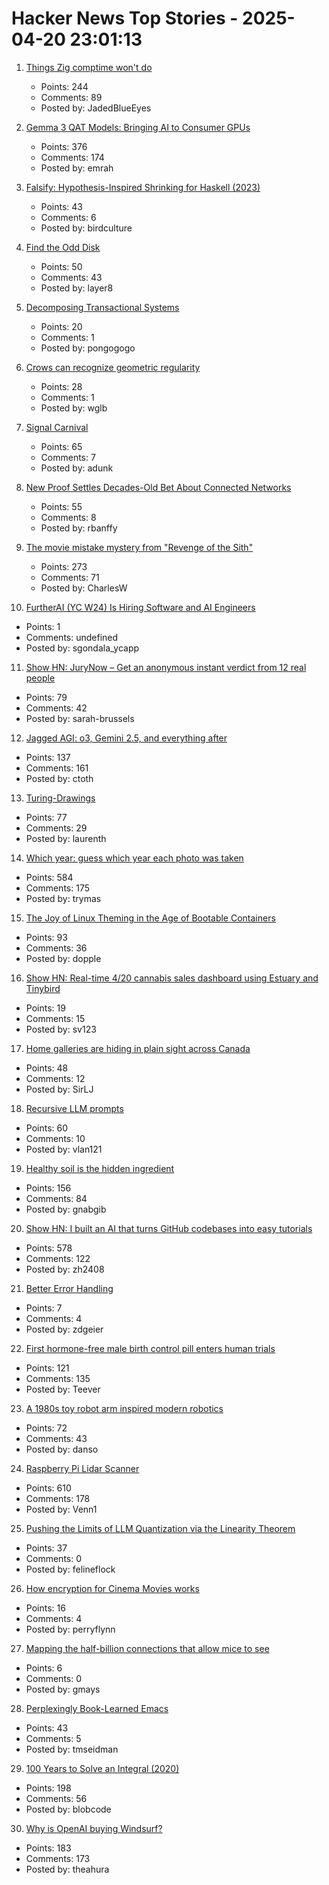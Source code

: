 # Hacker News Top Stories - 2025-04-20 23:01:13

1. [Things Zig comptime won't do](https://matklad.github.io/2025/04/19/things-zig-comptime-wont-do.html)
   - Points: 244
   - Comments: 89
   - Posted by: JadedBlueEyes

2. [Gemma 3 QAT Models: Bringing AI to Consumer GPUs](https://developers.googleblog.com/en/gemma-3-quantized-aware-trained-state-of-the-art-ai-to-consumer-gpus/)
   - Points: 376
   - Comments: 174
   - Posted by: emrah

3. [Falsify: Hypothesis-Inspired Shrinking for Haskell (2023)](https://www.well-typed.com/blog/2023/04/falsify/)
   - Points: 43
   - Comments: 6
   - Posted by: birdculture

4. [Find the Odd Disk](https://colors2.alessandroroussel.com/)
   - Points: 50
   - Comments: 43
   - Posted by: layer8

5. [Decomposing Transactional Systems](https://transactional.blog/blog/2025-decomposing-transactional-systems)
   - Points: 20
   - Comments: 1
   - Posted by: pongogogo

6. [Crows can recognize geometric regularity](https://phys.org/news/2025-04-crows-geometric-regularity.html)
   - Points: 28
   - Comments: 1
   - Posted by: wglb

7. [Signal Carnival](https://www.quiss.org/signal_carnival/)
   - Points: 65
   - Comments: 7
   - Posted by: adunk

8. [New Proof Settles Decades-Old Bet About Connected Networks](https://www.quantamagazine.org/new-proof-settles-decades-old-bet-about-connected-networks-20250418/)
   - Points: 55
   - Comments: 8
   - Posted by: rbanffy

9. [The movie mistake mystery from "Revenge of the Sith"](https://fxrant.blogspot.com/2025/04/the-movie-mistake-mystery-from-revenge.html)
   - Points: 273
   - Comments: 71
   - Posted by: CharlesW

10. [FurtherAI (YC W24) Is Hiring Software and AI Engineers](https://www.ycombinator.com/companies/furtherai/jobs)
   - Points: 1
   - Comments: undefined
   - Posted by: sgondala_ycapp

11. [Show HN: JuryNow – Get an anonymous instant verdict from 12 real people](https://jurynow.app/)
   - Points: 79
   - Comments: 42
   - Posted by: sarah-brussels

12. [Jagged AGI: o3, Gemini 2.5, and everything after](https://www.oneusefulthing.org/p/on-jagged-agi-o3-gemini-25-and-everything)
   - Points: 137
   - Comments: 161
   - Posted by: ctoth

13. [Turing-Drawings](https://github.com/maximecb/Turing-Drawings)
   - Points: 77
   - Comments: 29
   - Posted by: laurenth

14. [Which year: guess which year each photo was taken](https://whichyr.com/)
   - Points: 584
   - Comments: 175
   - Posted by: trymas

15. [The Joy of Linux Theming in the Age of Bootable Containers](https://blues.win/posts/joy-of-linux-theming/)
   - Points: 93
   - Comments: 36
   - Posted by: dopple

16. [Show HN: Real-time 4/20 cannabis sales dashboard using Estuary and Tinybird](https://420.headset.io)
   - Points: 19
   - Comments: 15
   - Posted by: sv123

17. [Home galleries are hiding in plain sight across Canada](https://www.cbc.ca/arts/home-galleries-are-hiding-in-plain-sight-across-canada-1.7503886)
   - Points: 48
   - Comments: 12
   - Posted by: SirLJ

18. [Recursive LLM prompts](https://github.com/andyk/recursive_llm)
   - Points: 60
   - Comments: 10
   - Posted by: vlan121

19. [Healthy soil is the hidden ingredient](https://www.nature.com/articles/d41586-025-01026-x)
   - Points: 156
   - Comments: 84
   - Posted by: gnabgib

20. [Show HN: I built an AI that turns GitHub codebases into easy tutorials](https://github.com/The-Pocket/Tutorial-Codebase-Knowledge)
   - Points: 578
   - Comments: 122
   - Posted by: zh2408

21. [Better Error Handling](https://meowbark.dev/Better-error-handling)
   - Points: 7
   - Comments: 4
   - Posted by: zdgeier

22. [First hormone-free male birth control pill enters human trials](https://scitechdaily.com/99-effective-first-hormone-free-male-birth-control-pill-enters-human-trials/)
   - Points: 121
   - Comments: 135
   - Posted by: Teever

23. [A 1980s toy robot arm inspired modern robotics](https://www.technologyreview.com/2025/04/17/1114456/toy-armatron-modern-robotics-ai-nostalgia/)
   - Points: 72
   - Comments: 43
   - Posted by: danso

24. [Raspberry Pi Lidar Scanner](https://github.com/PiLiDAR/PiLiDAR)
   - Points: 610
   - Comments: 178
   - Posted by: Venn1

25. [Pushing the Limits of LLM Quantization via the Linearity Theorem](https://arxiv.org/abs/2411.17525)
   - Points: 37
   - Comments: 0
   - Posted by: felineflock

26. [How encryption for Cinema Movies works](https://serverless.industries/2024/05/31/digital-cinema.en.html)
   - Points: 16
   - Comments: 4
   - Posted by: perryflynn

27. [Mapping the half-billion connections that allow mice to see](https://engineering.princeton.edu/news/2025/04/09/scientists-map-vision-centers-mammalian-brain)
   - Points: 6
   - Comments: 0
   - Posted by: gmays

28. [Perplexingly Book-Learned Emacs](https://lars.ingebrigtsen.no/2025/04/17/perplexingly-book-learned-emacs/)
   - Points: 43
   - Comments: 5
   - Posted by: tmseidman

29. [100 Years to Solve an Integral (2020)](https://liorsinai.github.io/mathematics/2020/08/27/secant-mercator.html)
   - Points: 198
   - Comments: 56
   - Posted by: blobcode

30. [Why is OpenAI buying Windsurf?](https://theahura.substack.com/p/tech-things-openai-buys-windsurf)
   - Points: 183
   - Comments: 173
   - Posted by: theahura

